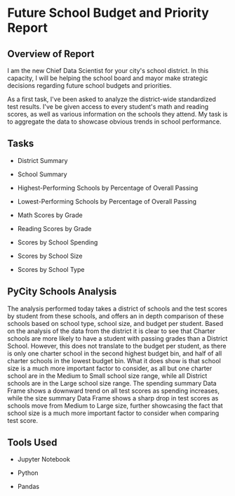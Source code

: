 # Future School Budget and Priority Report

## Overview of Report

I am the new Chief Data Scientist for your city's school district. In this capacity, I will be helping the school board and mayor make strategic decisions regarding future school budgets and priorities.

As a first task, I've been asked to analyze the district-wide standardized test results. I've be given access to every student's math and reading scores, as well as various information on the schools they attend. My task is to aggregate the data to showcase obvious trends in school performance.

## Tasks

- District Summary
  
- School Summary
  
- Highest-Performing Schools by Percentage of Overall Passing
  
- Lowest-Performing Schools by Percentage of Overall Passing
  
- Math Scores by Grade
  
- Reading Scores by Grade
  
- Scores by School Spending
  
- Scores by School Size
  
- Scores by School Type
  
## PyCity Schools Analysis
The analysis performed today takes a district of schools and the test scores by student from these schools, and offers an in depth comparison of these schools based on school type, school size, and budget per student. Based on the analysis of the data from the district it is clear to see that Charter schools are more likely to have a student with passing grades than a District School. However, this does not translate to the budget per student, as there is only one charter school in the second highest budget bin, and half of all charter schools in the lowest budget bin. What it does show is that school size is a much more important factor to consider, as all but one charter school are in the Medium to Small school size range, while all District schools are in the Large school size range. The spending summary Data Frame shows a downward trend on all test scores as spending increases, while the size summary Data Frame shows a sharp drop in test scores as schools move from Medium to Large size, further showcasing the fact that school size is a much more important factor to consider when comparing test score.

## Tools Used

- Jupyter Notebook

- Python

- Pandas
